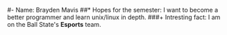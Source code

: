 #- Name: Brayden Mavis
##* Hopes for the semester: I want to become a better programmer and learn unix/linux in depth. 
###+ Intresting fact: I am on the Ball State's **Esports** team.

